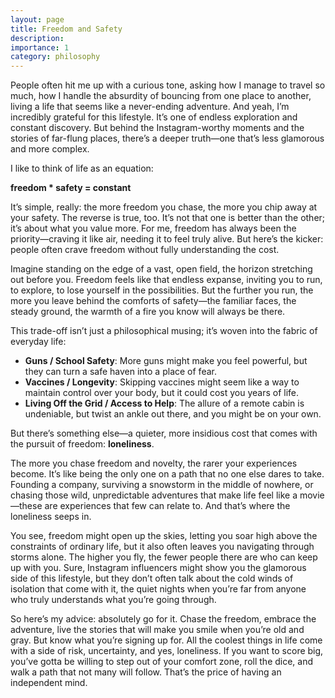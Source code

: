 ```yaml
---
layout: page
title: Freedom and Safety
description: 
importance: 1
category: philosophy
---
```

People often hit me up with a curious tone, asking how I manage to travel so much, how I handle the absurdity of bouncing from one place to another, living a life that seems like a never-ending adventure. And yeah, I’m incredibly grateful for this lifestyle. It’s one of endless exploration and constant discovery. But behind the Instagram-worthy moments and the stories of far-flung places, there’s a deeper truth—one that’s less glamorous and more complex.

I like to think of life as an equation:

**freedom * safety = constant**

It’s simple, really: the more freedom you chase, the more you chip away at your safety. The reverse is true, too. It’s not that one is better than the other; it’s about what you value more. For me, freedom has always been the priority—craving it like air, needing it to feel truly alive. But here’s the kicker: people often crave freedom without fully understanding the cost.

Imagine standing on the edge of a vast, open field, the horizon stretching out before you. Freedom feels like that endless expanse, inviting you to run, to explore, to lose yourself in the possibilities. But the further you run, the more you leave behind the comforts of safety—the familiar faces, the steady ground, the warmth of a fire you know will always be there.

This trade-off isn’t just a philosophical musing; it’s woven into the fabric of everyday life:

- **Guns / School Safety**: More guns might make you feel powerful, but they can turn a safe haven into a place of fear.
- **Vaccines / Longevity**: Skipping vaccines might seem like a way to maintain control over your body, but it could cost you years of life.
- **Living Off the Grid / Access to Help**: The allure of a remote cabin is undeniable, but twist an ankle out there, and you might be on your own.

But there’s something else—a quieter, more insidious cost that comes with the pursuit of freedom: **loneliness**.

The more you chase freedom and novelty, the rarer your experiences become. It’s like being the only one on a path that no one else dares to take. Founding a company, surviving a snowstorm in the middle of nowhere, or chasing those wild, unpredictable adventures that make life feel like a movie—these are experiences that few can relate to. And that’s where the loneliness seeps in.

You see, freedom might open up the skies, letting you soar high above the constraints of ordinary life, but it also often leaves you navigating through storms alone. The higher you fly, the fewer people there are who can keep up with you. Sure, Instagram influencers might show you the glamorous side of this lifestyle, but they don’t often talk about the cold winds of isolation that come with it, the quiet nights when you’re far from anyone who truly understands what you’re going through.

So here’s my advice: absolutely go for it. Chase the freedom, embrace the adventure, live the stories that will make you smile when you’re old and gray. But know what you’re signing up for. All the coolest things in life come with a side of risk, uncertainty, and yes, loneliness. If you want to score big, you’ve gotta be willing to step out of your comfort zone, roll the dice, and walk a path that not many will follow. That’s the price of having an independent mind.